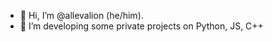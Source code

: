 - 👋 Hi, I’m @allevalion (he/him).
- 👀 I’m developing some private projects on Python, JS, C++

<!---
allevalion/allevalion is a ✨ special ✨ repository because its `README.md` (this file) appears on your GitHub profile.
You can click the Preview link to take a look at your changes.
--->
